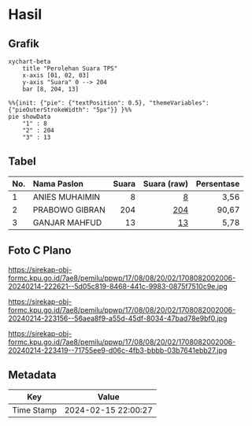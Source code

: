 # Hasil

## Grafik

```mermaid
xychart-beta
    title "Perolehan Suara TPS"
    x-axis [01, 02, 03]
    y-axis "Suara" 0 --> 204
    bar [8, 204, 13]
```

```mermaid
%%{init: {"pie": {"textPosition": 0.5}, "themeVariables": {"pieOuterStrokeWidth": "5px"}} }%%
pie showData
    "1" : 8
    "2" : 204
    "3" : 13
```

## Tabel

| No. | Nama Paslon    | Suara | Suara (raw) | Persentase |
|:--- |:-------------- | -----:| -----------:| ----------:|
| 1   | ANIES MUHAIMIN | 8     | [8][p-1]    | 3,56       |
| 2   | PRABOWO GIBRAN | 204   | [204][p-2]  | 90,67      |
| 3   | GANJAR MAHFUD  | 13    | [13][p-3]   | 5,78       |


[p-1]: https://github.com/gigit-pemilu/pemilu-2024-17-bengkulu/blob/main/pilpres/hitung-suara/sub/17-bengkulu/sub/08-kepahiang/sub/08-muara-kemumu/sub/2002-batu-kalung/sub/006-tps/sub/paslon-1.txt
[p-2]: https://github.com/gigit-pemilu/pemilu-2024-17-bengkulu/blob/main/pilpres/hitung-suara/sub/17-bengkulu/sub/08-kepahiang/sub/08-muara-kemumu/sub/2002-batu-kalung/sub/006-tps/sub/paslon-2.txt
[p-3]: https://github.com/gigit-pemilu/pemilu-2024-17-bengkulu/blob/main/pilpres/hitung-suara/sub/17-bengkulu/sub/08-kepahiang/sub/08-muara-kemumu/sub/2002-batu-kalung/sub/006-tps/sub/paslon-3.txt

## Foto C Plano

https://sirekap-obj-formc.kpu.go.id/7ae8/pemilu/ppwp/17/08/08/20/02/1708082002006-20240214-222621--5d05c819-8468-441c-9983-0875f7510c9e.jpg

https://sirekap-obj-formc.kpu.go.id/7ae8/pemilu/ppwp/17/08/08/20/02/1708082002006-20240214-223156--56aea8f9-a55d-45df-8034-47bad78e9bf0.jpg

https://sirekap-obj-formc.kpu.go.id/7ae8/pemilu/ppwp/17/08/08/20/02/1708082002006-20240214-223419--71755ee9-d06c-4fb3-bbbb-03b7641ebb27.jpg


## Metadata

| Key        | Value               |
| ---------- | ------------------- |
| Time Stamp | 2024-02-15 22:00:27 |



